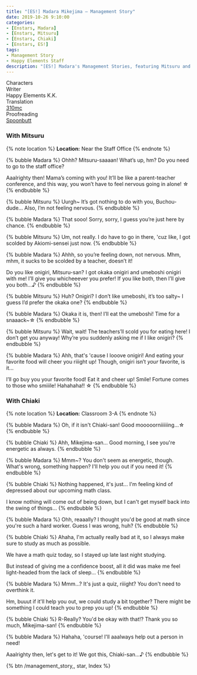 ```yaml
---
title: "[ES!] Madara Mikejima – Management Story"
date: 2019-10-26 9:10:00
categories:
- [Enstars, Madara]
- [Enstars, Mitsuru]
- [Enstars, Chiaki]
- [Enstars, ES!]
tags:
- Management Story
- Happy Elements Staff
description: "[ES!] Madara's Management Stories, featuring Mitsuru and Chiaki."
---
```

<div class="three-wrapper" style="--storyColor:#965e7d;--storyColor-rgb:150,94,125;--storyColor-h:326.8;--storyColor-s: 23%;--storyColor-l:47.8%;">
    <div class="info-area">
        <div class="info">
            <div class="info-item characters">
                <div class="label">
                    Characters
                </div>
                <div class="value">
								<a href="/categories/Enstars/Madara" character="Madara"></a>
                <a href="/categories/Enstars/Mitsuru" character="Mitsuru"></a>
                <a href="/categories/Enstars/Chiaki" character="Chiaki"></a>
                </div>
            </div>
            <div class="info-item one">
                <div class="label">
                    Writer
                </div>
                <div class="value">
                    Happy Elements K.K.
                </div>
            </div>
            <div class="info-item two">
                <div class="label">
                    Translation
                </div>
                <div class="value">
                    <a href="/about">310mc</a>
                </div>
            </div>
            <div class="info-item three">
                <div class="label">
                   Proofreading
                </div>
                <div class="value">
                    <a href="https://twitter.com/spoonbutt">Spoonbutt</a>
                </div>
            </div>
        </div>
    </div>
</div>

<!-- more -->

### With Mitsuru

{% note location %}
**Location:** Near the Staff Office
{% endnote %}

{% bubble Madara %}
Ohhh? Mitsuru-saaaan! What’s up, hm? Do you need to go to the staff office?

Aaalrighty then! Mama’s coming with you! It’ll be like a parent-teacher conference, and this way, you won’t have to feel nervous going in alone! ☆
{% endbubble %}

{% bubble Mitsuru %}
Uurgh~ It’s got nothing to do with you, Buchou-dude… Also, I’m not feeling nervous.
{% endbubble %}

{% bubble Madara %}
That sooo! Sorry, sorry, I guess you’re just here by chance.
{% endbubble %}

{% bubble Mitsuru %}
Um, not really. I do have to go in there, 'cuz like, I got scolded by Akiomi-sensei just now.
{% endbubble %}

{% bubble Madara %}
Ahhh, so you’re feeling down, not nervous. Mhm, mhm, it sucks to be scolded by a teacher, doesn’t it!

Do you like onigiri, Mitsuru-san? I got okaka onigiri and umeboshi onigiri with me! I’ll give you whicheeever you prefer! If you like both, then I’ll give you both…♪
{% endbubble %}

{% bubble Mitsuru %}
Huh? Onigiri? I don’t like umeboshi, it’s too salty~ I guess I’d prefer the okaka one?
{% endbubble %}

{% bubble Madara %}
Okaka it is, then! I’ll eat the umeboshi! Time for a snaaack~☆
{% endbubble %}

{% bubble Mitsuru %}
Wait, wait! The teachers’ll scold you for eating here! I don’t get you anyway! Why’re you suddenly asking me if I like onigiri?
{% endbubble %}

{% bubble Madara %}
Ahh, that's 'cause I looove onigiri! And eating your favorite food will cheer you riiight up! Though, onigiri isn’t *your* favorite, is it…

I’ll go buy you your favorite food! Eat it and cheer up! Smile! Fortune comes to those who smiiile! Hahahaha!! ☆
{% endbubble %}

### With Chiaki

{% note location %}
**Location:** Classroom 3-A
{% endnote %}

{% bubble Madara %}
Oh, if it isn't Chiaki-san! Good mooooorniiiiiing…☆
{% endbubble %}

{% bubble Chiaki %}
Ahh, Mikejima-san… Good morning, I see you're energetic as always.
{% endbubble %}

{% bubble Madara %}
Mmm~? You don't seem as energetic, though. What's wrong, something happen? I'll help you out if you need it!
{% endbubble %}

{% bubble Chiaki %}
Nothing happened, it's just… I'm feeling kind of depressed about our upcoming math class.

I know nothing will come out of being down, but I can't get myself back into the swing of things…
{% endbubble %}

{% bubble Madara %}
Ohh, reaaally? I thought you'd be good at math since you're such a hard worker. Guess I was wrong, huh?
{% endbubble %}

{% bubble Chiaki %}
Ahaha, I'm actually really bad at it, so I always make sure to study as much as possible.

We have a math quiz today, so I stayed up late last night studying.

But instead of giving me a confidence boost, all it did was make me feel light-headed from the lack of sleep…
{% endbubble %}

{% bubble Madara %}
Mmm…? It's just a quiz, riiight? You don't need to overthink it.

Hm, buuut if it'll help you out, we could study a bit together? There might be something I could teach you to prep you up!
{% endbubble %}

{% bubble Chiaki %}
R-Really? You'd be okay with that!? Thank you so much, Mikejima-san!
{% endbubble %}

{% bubble Madara %}
Hahaha, 'course! I'll aaalways help out a person in need!

Aaalrighty then, let's get to it! We got this, Chiaki-san…♪
{% endbubble %}

<div toc>{% btn /management_story,, star, Index %}</div>
